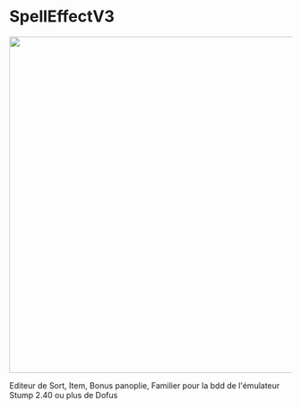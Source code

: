 # SpellEffectV3

<img src="SpellEffectV3/159.ico" width = "600">

Editeur de Sort, Item, Bonus panoplie, Familier pour la bdd de l'émulateur Stump 2.40 ou plus de Dofus

